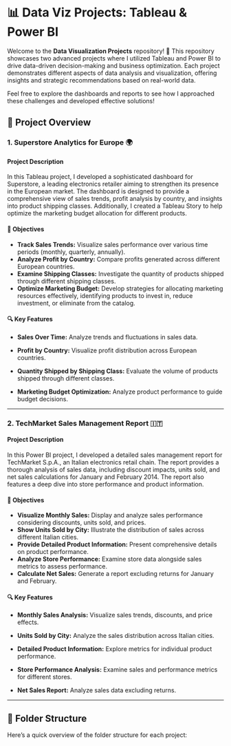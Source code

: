 # 📊 Data Viz Projects: Tableau & Power BI

Welcome to the **Data Visualization Projects** repository! 🌟
This repository showcases two advanced projects where I utilized Tableau and Power BI to drive data-driven decision-making and business optimization. Each project demonstrates different aspects of data analysis and visualization, offering insights and strategic recommendations based on real-world data.

Feel free to explore the dashboards and reports to see how I approached these challenges and developed effective solutions!

## 🚀 Project Overview

### 1. **Superstore Analytics for Europe** 🌍

#### **Project Description**
In this Tableau project, I developed a sophisticated dashboard for Superstore, a leading electronics retailer aiming to strengthen its presence in the European market. The dashboard is designed to provide a comprehensive view of sales trends, profit analysis by country, and insights into product shipping classes. Additionally, I created a Tableau Story to help optimize the marketing budget allocation for different products.

#### **🎯 Objectives**
- **Track Sales Trends:** Visualize sales performance over various time periods (monthly, quarterly, annually).
- **Analyze Profit by Country:** Compare profits generated across different European countries.
- **Examine Shipping Classes:** Investigate the quantity of products shipped through different shipping classes.
- **Optimize Marketing Budget:** Develop strategies for allocating marketing resources effectively, identifying products to invest in, reduce investment, or eliminate from the catalog.

#### **🔍 Key Features**
- **Sales Over Time:** Analyze trends and fluctuations in sales data.
  
- **Profit by Country:** Visualize profit distribution across European countries.

- **Quantity Shipped by Shipping Class:** Evaluate the volume of products shipped through different classes.

- **Marketing Budget Optimization:** Analyze product performance to guide budget decisions.

---

### 2. **TechMarket Sales Management Report** 🇮🇹

#### **Project Description**
In this Power BI project, I developed a detailed sales management report for TechMarket S.p.A., an Italian electronics retail chain. The report provides a thorough analysis of sales data, including discount impacts, units sold, and net sales calculations for January and February 2014. The report also features a deep dive into store performance and product information.

#### **🎯 Objectives**
- **Visualize Monthly Sales:** Display and analyze sales performance considering discounts, units sold, and prices.
- **Show Units Sold by City:** Illustrate the distribution of sales across different Italian cities.
- **Provide Detailed Product Information:** Present comprehensive details on product performance.
- **Analyze Store Performance:** Examine store data alongside sales metrics to assess performance.
- **Calculate Net Sales:** Generate a report excluding returns for January and February.

#### **🔍 Key Features**
- **Monthly Sales Analysis:** Visualize sales trends, discounts, and price effects.

- **Units Sold by City:** Analyze the sales distribution across Italian cities.

- **Detailed Product Information:** Explore metrics for individual product performance.

- **Store Performance Analysis:** Examine sales and performance metrics for different stores.

- **Net Sales Report:** Analyze sales data excluding returns.


---

## 📂 **Folder Structure**

Here’s a quick overview of the folder structure for each project:


